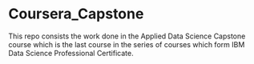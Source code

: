 # Coursera_Capstone
This repo consists the work done in the Applied Data Science Capstone course which is the last course in the series of courses which form IBM Data Science Professional Certificate.
